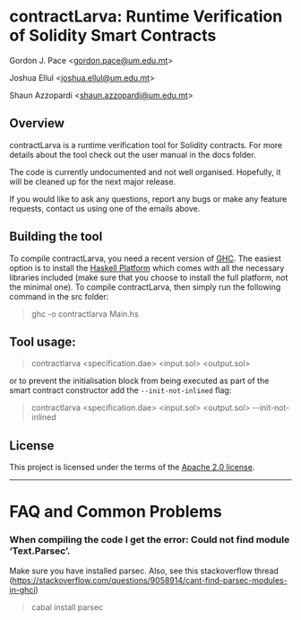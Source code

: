 # contractLarva: Runtime Verification of Solidity Smart Contracts
Gordon J. Pace &lt;gordon.pace@um.edu.mt&gt;

Joshua Ellul &lt;joshua.ellul@um.edu.mt&gt;

Shaun Azzopardi &lt;shaun.azzopardi@um.edu.mt&gt;

## Overview

contractLarva is a runtime verification tool for Solidity contracts. For more details about the tool check out the user manual in the docs folder. 

The code is currently undocumented and not well organised. Hopefully, it will be cleaned up for the next major release.

If you would like to ask any questions, report any bugs or make any feature requests, contact us using one of the emails above.

## Building the tool

To compile contractLarva, you need a recent version of [GHC](https://www.haskell.org/ghc/). The easiest option is to install the [Haskell Platform](https://www.haskell.org/platform/) which comes with all the necessary libraries included (make sure that you choose to install the full platform, not the minimal one). To compile contractLarva, then simply run the following command in the src folder:

> ghc -o contractlarva Main.hs

## Tool usage:

> contractlarva &lt;specification.dae&gt; &lt;input.sol&gt; &lt;output.sol&gt;

or to prevent the initialisation block from being executed as part of the smart contract constructor add the `--init-not-inlined` flag:

> contractlarva &lt;specification.dae&gt; &lt;input.sol&gt; &lt;output.sol&gt; --init-not-inlined

## License
This project is licensed under the terms of the [Apache 2.0 license](LICENSE).

----
# FAQ and Common Problems

### When compiling the code I get the error: Could not find module ‘Text.Parsec’.
Make sure you have installed parsec.  Also, see this stackoverflow thread (https://stackoverflow.com/questions/9058914/cant-find-parsec-modules-in-ghci)
>cabal install parsec
